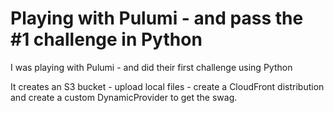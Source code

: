 # Playing with Pulumi - and pass the #1 challenge in Python

I was playing with Pulumi - and did their first challenge using Python

It creates an S3 bucket - upload local files - create a CloudFront distribution
and create a custom DynamicProvider to get the swag.
